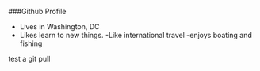 ###Github Profile 

- Lives in Washington, DC
- Likes learn to new things.
-Like international travel
-enjoys boating and fishing

test a git pull

